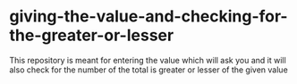 # giving-the-value-and-checking-for-the-greater-or-lesser
This repository is meant for entering the value which will ask you and it will also check for the number of the total is greater or lesser of the given value
